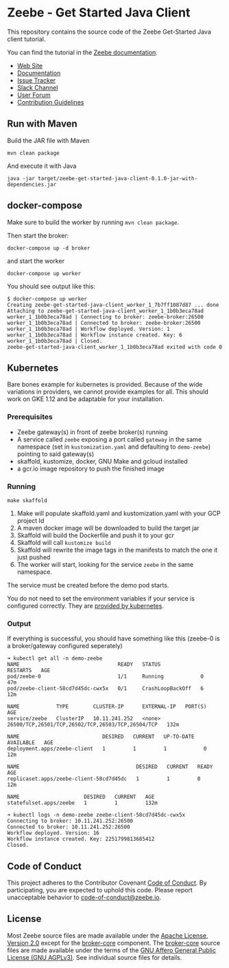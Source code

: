 # Zeebe - Get Started Java Client

This repository contains the source code of the Zeebe Get-Started Java client tutorial.

You can find the tutorial in the [Zeebe documentation](http://docs.zeebe.io/java-client/get-started).

* [Web Site](https://zeebe.io)
* [Documentation](https://docs.zeebe.io)
* [Issue Tracker](https://github.com/zeebe-io/zeebe/issues)
* [Slack Channel](https://zeebe-slackin.herokuapp.com/)
* [User Forum](https://forum.zeebe.io)
* [Contribution Guidelines](/CONTRIBUTING.md)

## Run with Maven

Build the JAR file with Maven

`mvn clean package`

And execute it with Java

`java -jar target/zeebe-get-started-java-client-0.1.0-jar-with-dependencies.jar`

## docker-compose

Make sure to build the worker by running `mvn clean package`.

Then start the broker:

```
docker-compose up -d broker
```

and start the worker

```
docker-compose up worker
```

You should see output like this:

```
$ docker-compose up worker
Creating zeebe-get-started-java-client_worker_1_7b7ff1087d87 ... done
Attaching to zeebe-get-started-java-client_worker_1_1b0b3eca78ad
worker_1_1b0b3eca78ad | Connecting to broker: zeebe-broker:26500
worker_1_1b0b3eca78ad | Connected to broker: zeebe-broker:26500
worker_1_1b0b3eca78ad | Workflow deployed. Version: 1
worker_1_1b0b3eca78ad | Workflow instance created. Key: 6
worker_1_1b0b3eca78ad | Closed.
zeebe-get-started-java-client_worker_1_1b0b3eca78ad exited with code 0
```

## Kubernetes

Bare bones example for kubernetes is provided. Because of the wide variations in providers, we cannot provide examples for all. This should work on GKE 1.12 and be adaptable for your installation.

### Prerequisites

- Zeebe gateway(s) in front of zeebe broker(s) running
- A service called `zeebe` exposing a port called `gateway` in the same namespace (set in `kustomization.yaml` and defaulting to `demo-zeebe`) pointing to said gateway(s)
- skaffold, kustomize, docker, GNU Make and gcloud installed
- a gcr.io image repository to push the finished image

### Running

```
make skaffold
```

1. Make will populate skaffold.yaml and kustomization.yaml with your GCP project Id
1. A maven docker image will be downloaded to build the target jar
1. Skaffold will build the Dockerfile and push it to your gcr
1. Skaffold will call `kustomize build`
1. Skaffold will rewrite the image tags in the manifests to match the one it just pushed
1. The worker will start, looking for the service `zeebe` in the same namespace.

The service must be created before the demo pod starts.

You do not need to set the environment variables if your service is configured correctly. They are [provided by kubernetes](https://kubernetes.io/docs/concepts/services-networking/service/#environment-variables).

### Output

If everything is successful, you should have something like this (zeebe-0 is a broker/gateway configured seperately)
```
➜ kubectl get all -n demo-zeebe
NAME                                READY   STATUS             RESTARTS   AGE
pod/zeebe-0                         1/1     Running            0          47m
pod/zeebe-client-58cd7d45dc-cwx5x   0/1     CrashLoopBackOff   6          12m

NAME            TYPE        CLUSTER-IP      EXTERNAL-IP   PORT(S)                                             AGE
service/zeebe   ClusterIP   10.11.241.252   <none>        26500/TCP,26501/TCP,26502/TCP,26503/TCP,26504/TCP   132m

NAME                           DESIRED   CURRENT   UP-TO-DATE   AVAILABLE   AGE
deployment.apps/zeebe-client   1         1         1            0           12m

NAME                                      DESIRED   CURRENT   READY   AGE
replicaset.apps/zeebe-client-58cd7d45dc   1         1         0       12m

NAME                     DESIRED   CURRENT   AGE
statefulset.apps/zeebe   1         1         132m

➜ kubectl logs -n demo-zeebe zeebe-client-58cd7d45dc-cwx5x 
Connecting to broker: 10.11.241.252:26500
Connected to broker: 10.11.241.252:26500
Workflow deployed. Version: 16
Workflow instance created. Key: 2251799813685412
Closed.
```

## Code of Conduct

This project adheres to the Contributor Covenant [Code of
Conduct](/CODE_OF_CONDUCT.md). By participating, you are expected to uphold
this code. Please report unacceptable behavior to code-of-conduct@zeebe.io.

## License

Most Zeebe source files are made available under the [Apache License, Version
2.0](/LICENSE) except for the [broker-core][] component. The [broker-core][]
source files are made available under the terms of the [GNU Affero General
Public License (GNU AGPLv3)][agpl]. See individual source files for
details.

[broker-core]: https://github.com/zeebe-io/zeebe/tree/master/broker-core
[agpl]: https://github.com/zeebe-io/zeebe/blob/master/GNU-AGPL-3.0
